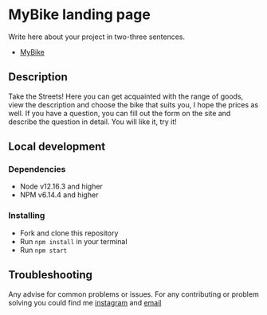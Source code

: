# MyBike landing page

Write here about your project in two-three sentences.
- [MyBike](https://romankushyk.github.io/layout_mybike/)

## Description

Take the Streets!
Here you can get acquainted with the range of goods, view the description and choose the bike that suits you, I hope the prices as well.
If you have a question, you can fill out the form on the site and describe the question in detail.
You will like it, try it!

## Local development

### Dependencies
* Node v12.16.3 and higher
* NPM v6.14.4 and higher

### Installing
* Fork and clone this repository
* Run `npm install` in your terminal
* Run `npm start`

## Troubleshooting

Any advise for common problems or issues.
For any contributing or problem solving you could find me [instagram](https://www.instagram.com/romankushyk/) and [email](mailto:romankushyk0@gmail.com)
